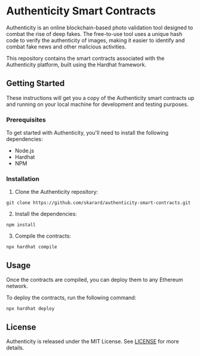 # Authenticity Smart Contracts

Authenticity is an online blockchain-based photo validation tool designed to combat the rise of deep fakes. The free-to-use tool uses a unique hash code to verify the authenticity of images, making it easier to identify and combat fake news and other malicious activities.

This repository contains the smart contracts associated with the Authenticity platform, built using the Hardhat framework.

## Getting Started

These instructions will get you a copy of the Authenticity smart contracts up and running on your local machine for development and testing purposes. 

### Prerequisites

To get started with Authenticity, you'll need to install the following dependencies:

* Node.js
* Hardhat
* NPM

### Installation

1. Clone the Authenticity repository:
```
git clone https://github.com/skarard/authenticity-smart-contracts.git
```
2. Install the dependencies:
```
npm install
```
3. Compile the contracts:
```
npx hardhat compile
```

## Usage

Once the contracts are compiled, you can deploy them to any Ethereum network.

To deploy the contracts, run the following command:
```
npx hardhat deploy
```

## License

Authenticity is released under the MIT License. See [LICENSE](https://github.com/skarard/authenticity-smart-contracts/blob/master/LICENSE) for more details.
